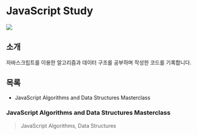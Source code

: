 # JavaScript Study
![](https://repository-images.githubusercontent.com/126577260/3c924980-61ac-11e9-8e4e-6e50e0cec366)

## 소개
자바스크립트를 이용한 알고리즘과 데이터 구조를 공부하며 작성한 코드를 기록합니다. 

## 목록
- JavaScript Algorithms and Data Structures Masterclass


### JavaScript Algorithms and Data Structures Masterclass
> JavaScript Algorithms, Data Structures


